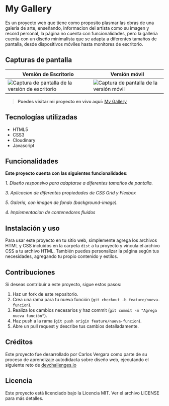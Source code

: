# My Gallery 

Es un proyecto web que tiene como proposito plasmar las obras de una galeria de arte,  enseñando, informacion del artista como su imagen y record personal, la página no cuenta con funcionalidades, pero la galleria cuenta con un diseño minimalista que se adapta a diferentes tamaños de pantalla, desde dispositivos móviles hasta monitores de escritorio.

## Capturas de pantalla

| Versión de Escritorio  | Versión móvil |
| --- | --- |
|![Captura de pantalla de la versión de escritorio](https://res.cloudinary.com/dwdzufjyh/image/upload/v1680663858/Projects%20Dev%20Challenges/My%20Gallery%20Challenge/my-gallery-max-width_ytyqbs.png) | ![Captura de pantalla de la versión móvil](https://res.cloudinary.com/dwdzufjyh/image/upload/v1680663858/Projects%20Dev%20Challenges/My%20Gallery%20Challenge/my-gallery-min-width_aeliby.png) | 

> **Puedes visitar mi proyecto en vivo aquí:** [My Gallery](https://my-gallery-challenge-nine.vercel.app/)


## Tecnologías utilizadas

- HTML5
- CSS3
- Cloudinary
- Javascript


## Funcionalidades

**Este proyecto cuenta con las siguientes funcionalidades:**

*1. Diseño responsivo para adaptarse a diferentes tamaños de pantalla.*

*3. Aplicacion de diferentes propiedades de CSS Grid y Flexbox*

*5. Galería, con imagen de fondo (background-image).*

*4. Implementacion de contenedores fluidos*


## Instalación y uso

Para usar este proyecto en tu sitio web, simplemente agrega los archivos HTML y CSS incluidos en la carpeta `dist` a tu proyecto y vincula el archivo CSS a tu archivo HTML. También puedes personalizar la página según tus necesidades, agregando tu propio contenido y estilos.


## Contribuciones

Si deseas contribuir a este proyecto, sigue estos pasos:

1. Haz un fork de este repositorio.
2. Crea una rama para tu nueva función (`git checkout -b feature/nueva-funcion`).
3. Realiza los cambios necesarios y haz commit (`git commit -m "Agrega nueva función"`).
4. Haz push a la rama (`git push origin feature/nueva-funcion`).
5. Abre un pull request y describe tus cambios detalladamente.

## Créditos

Este proyecto fue desarrollado por Carlos Vergara como parte de su proceso de aprendizaje autodidacta sobre diseño web, ejecutando el siguiente reto de [devchallenges.io](https://devchallenges.io/challenges/gcbWLxG6wdennelX7b8I)

## Licencia

Este proyecto está licenciado bajo la Licencia MIT. Ver el archivo LICENSE para más detalles. 

